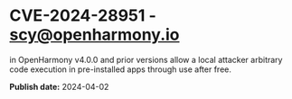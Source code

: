 # CVE-2024-28951 - scy@openharmony.io

in OpenHarmony v4.0.0 and prior versions allow a local attacker arbitrary code execution in pre-installed apps through use after free.

**Publish date:** 2024-04-02
